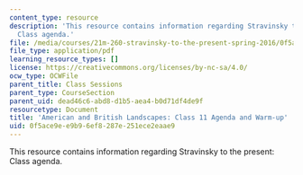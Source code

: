 ```yaml
---
content_type: resource
description: 'This resource contains information regarding Stravinsky to the present:
  Class agenda.'
file: /media/courses/21m-260-stravinsky-to-the-present-spring-2016/0f5ace9ee9b96ef8287e251ece2eaae9_MIT21M_260S16_class11.pdf
file_type: application/pdf
learning_resource_types: []
license: https://creativecommons.org/licenses/by-nc-sa/4.0/
ocw_type: OCWFile
parent_title: Class Sessions
parent_type: CourseSection
parent_uid: dead46c6-abd8-d1b5-aea4-b0d71df4de9f
resourcetype: Document
title: 'American and British Landscapes: Class 11 Agenda and Warm-up'
uid: 0f5ace9e-e9b9-6ef8-287e-251ece2eaae9
---
```

This resource contains information regarding Stravinsky to the present: Class agenda.